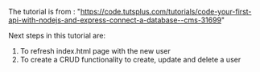 The tutorial is from : "https://code.tutsplus.com/tutorials/code-your-first-api-with-nodejs-and-express-connect-a-database--cms-31699"

Next steps in this tutorial are:

1. To refresh index.html page with the new user
2. To create a CRUD functionality to create, update and delete a user